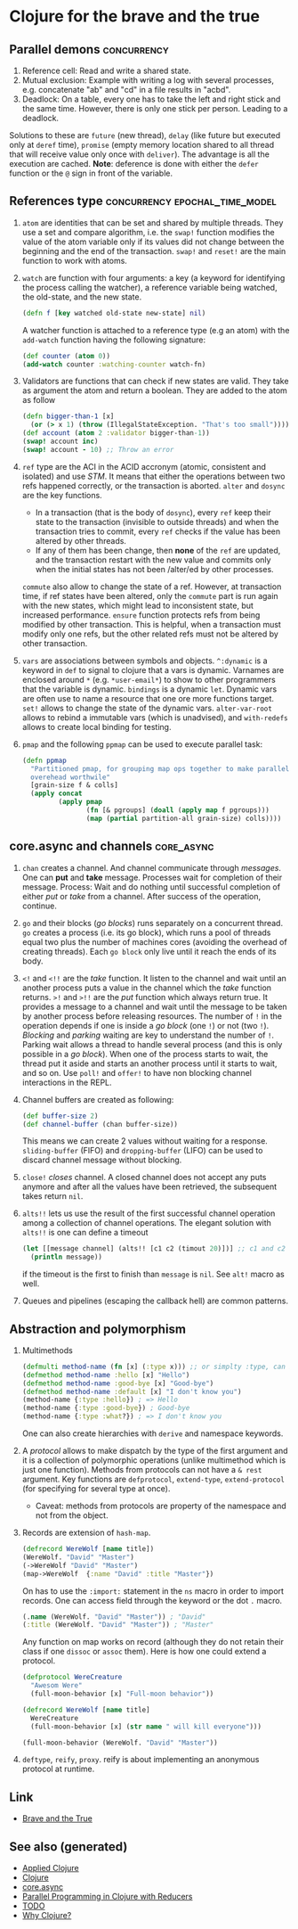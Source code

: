 # Clojure for the brave and the true

## Parallel demons <span class="tag" data-tag-name="concurrency"><span class="smallcaps">concurrency</span></span>

1.  Reference cell: Read and write a shared state.
2.  Mutual exclusion: Example with writing a log with several processes,
    e.g. concatenate "ab" and "cd" in a file results in "acbd".
3.  Deadlock: On a table, every one has to take the left and right stick
    and the same time. However, there is only one stick per person.
    Leading to a deadlock.

Solutions to these are `future` (new thread), `delay` (like future but
executed only at `deref` time), `promise` (empty memory location shared
to all thread that will receive value only once with `deliver`). The
advantage is all the execution are cached. **Note**: deference is done
with either the `defer` function or the `@` sign in front of the
variable.

## References type <span class="tag" data-tag-name="concurrency"><span class="smallcaps">concurrency</span></span> <span class="tag" data-tag-name="epochal_time_model"><span class="smallcaps">epochal\_time\_model</span></span>

1.  `atom` are identities that can be set and shared by multiple
    threads. They use a set and compare algorithm, i.e. the `swap!`
    function modifies the value of the atom variable only if its values
    did not change between the beginning and the end of the transaction.
    `swap!` and `reset!` are the main function to work with atoms.

2.  `watch` are function with four arguments: a key (a keyword for
    identifying the process calling the watcher), a reference variable
    being watched, the old-state, and the new state.
    
    ``` clojure
    (defn f [key watched old-state new-state] nil)
    ```
    
    A watcher function is attached to a reference type (e.g an atom)
    with the `add-watch` function having the following signature:
    
    ``` clojure
    (def counter (atom 0))
    (add-watch counter :watching-counter watch-fn)
    ```

3.  Validators are functions that can check if new states are valid.
    They take as argument the atom and return a boolean. They are added
    to the atom as follow
    
    ``` clojure
    (defn bigger-than-1 [x]
      (or (> x 1) (throw (IllegalStateException. "That's too small"))))
    (def account (atom 2 :validator bigger-than-1))
    (swap! account inc)
    (swap! account - 10) ;; Throw an error
    ```

4.  `ref` type are the ACI in the ACID accronym (atomic, consistent and
    isolated) and use *STM*. It means that either the operations between
    two refs happened correctly, or the transaction is aborted. `alter`
    and `dosync` are the key functions.
    
      - In a transaction (that is the body of `dosync`), every `ref`
        keep their state to the transaction (invisible to outside
        threads) and when the transaction tries to commit, every `ref`
        checks if the value has been altered by other threads.
      - If any of them has been change, then **none** of the `ref` are
        updated, and the transaction restart with the new value and
        commits only when the initial states has not been /alter/ed by
        other processes.
    
    `commute` also allow to change the state of a ref. However, at
    transaction time, if ref states have been altered, only the
    `commute` part is run again with the new states, which might lead to
    inconsistent state, but increased performance. `ensure` function
    protects refs from being modified by other transaction. This is
    helpful, when a transaction must modify only one refs, but the other
    related refs must not be altered by other transaction.

5.  `vars` are associations between symbols and objects. `^:dynamic` is
    a keyword in `def` to signal to clojure that a vars is dynamic.
    Varnames are enclosed around `*` (e.g. `*user-email*`) to show to
    other programmers that the variable is dynamic. `bindings` is a
    dynamic `let`. Dynamic vars are often use to name a resource that
    one ore more functions target. `set!` allows to change the state of
    the dynamic vars. `alter-var-root` allows to rebind a immutable vars
    (which is unadvised), and `with-redefs` allows to create local
    binding for testing.

6.  `pmap` and the following `ppmap` can be used to execute parallel
    task:
    
    ``` clojure
    (defn ppmap
      "Partitioned pmap, for grouping map ops together to make parallel
      overehead worthwile"
      [grain-size f & colls]
      (apply concat
             (apply pmap
                    (fn [& pgroups] (doall (apply map f pgroups)))
                    (map (partial partition-all grain-size) colls))))
    ```

## core.async and channels <span class="tag" data-tag-name="core_async"><span class="smallcaps">core\_async</span></span>

1.  `chan` creates a channel. And channel communicate through
    *messages*. One can **put** and **take** message. Processes wait for
    completion of their message. Process: Wait and do nothing until
    successful completion of either *put* or *take* from a channel.
    After success of the operation, continue.

2.  `go` and their blocks (*go blocks*) runs separately on a concurrent
    thread. `go` creates a process (i.e. its go block), which runs a
    pool of threads equal two plus the number of machines cores
    (avoiding the overhead of creating threads). Each `go block` only
    live until it reach the ends of its body.

3.  `<!` and `<!!` are the *take* function. It listen to the channel and
    wait until an another process puts a value in the channel which the
    *take* function returns. `>!` and `>!!` are the *put* function which
    always return true. It provides a message to a channel and wait
    until the message to be taken by another process before releasing
    resources. The number of `!` in the operation depends if one is
    inside a *go block* (one `!`) or not (two `!`). *Blocking* and
    *parking* waiting are key to understand the number of `!`. Parking
    wait allows a thread to handle several process (and this is only
    possible in a *go block*). When one of the process starts to wait,
    the thread put it aside and starts an another process until it
    starts to wait, and so on. Use `poll!` and `offer!` to have non
    blocking channel interactions in the REPL.

4.  Channel buffers are created as following:
    
    ``` clojure
    (def buffer-size 2)
    (def channel-buffer (chan buffer-size))
    ```
    
    This means we can create 2 values without waiting for a response.
    `sliding-buffer` (FIFO) and `dropping-buffer` (LIFO) can be used to
    discard channel message without blocking.

5.  `close!` *closes* channel. A closed channel does not accept any puts
    anymore and after all the values have been retrieved, the subsequent
    takes return `nil`.

6.  `alts!!` lets us use the result of the first successful channel
    operation among a collection of channel operations. The elegant
    solution with `alts!!` is one can define a timeout
    
    ``` clojure
    (let [[message channel] (alts!! [c1 c2 (timout 20)])] ;; c1 and c2 are predefined channels.
      (println message))
    ```
    
    if the timeout is the first to finish than `message` is `nil`. See
    `alt!` macro as well.

7.  Queues and pipelines (escaping the callback hell) are common
    patterns.

## Abstraction and polymorphism

1.  Multimethods
    
    ``` clojure
    (defmulti method-name (fn [x] (:type x))) ;; or simplty :type, can be more complicated as well
    (defmethod method-name :hello [x] "Hello")
    (defmethod method-name :good-bye [x] "Good-bye")
    (defmethod method-name :default [x] "I don't know you")
    (method-name {:type :hello}) ; => Hello
    (method-name {:type :good-bye}) ; Good-bye
    (method-name {:type :what?}) ; => I don't know you
    ```
    
    One can also create hierarchies with `derive` and namespace
    keywords.

2.  A *protocol* allows to make dispatch by the type of the first
    argument and it is a collection of polymorphic operations (unlike
    multimethod which is just one function). Methods from protocols can
    not have a `&
            rest` argument. Key functions are `defprotocol`, `extend-type`,
    `extend-protocol` (for specifying for several type at once).
    
      - Caveat: methods from protocols are property of the namespace and
        not from the object.

3.  Records are extension of `hash-map`.
    
    ``` clojure
    (defrecord WereWolf [name title])
    (WereWolf. "David" "Master")
    (->WereWolf "David" "Master")
    (map->WereWolf  {:name "David" :title "Master"})
    ```
    
    On has to use the `:import:` statement in the `ns` macro in order to
    import records. One can access field through the keyword or the dot
    `.` macro.
    
    ``` clojure
    (.name (WereWolf. "David" "Master")) ; "David"
    (:title (WereWolf. "David" "Master")) ; "Master"
    ```
    
    Any function on map works on record (although they do not retain
    their class if one `dissoc` or `assoc` them). Here is how one could
    extend a protocol.
    
    ``` clojure
    (defprotocol WereCreature
      "Awesom Were"
      (full-moon-behavior [x] "Full-moon behavior"))
    
    (defrecord WereWolf [name title]
      WereCreature
      (full-moon-behavior [x] (str name " will kill everyone")))
    
    (full-moon-behavior (WereWolf. "David" "Master"))
    ```

4.  `deftype`, `reify`, `proxy`. reify is about implementing an
    anonymous protocol at runtime.

## Link

  - [Brave and the
    True](https://www.braveclojure.com/clojure-for-the-brave-and-true/)

## See also (generated)

  - [Applied Clojure](./20200430155637-applied_clojure.md)
  - [Clojure](./../decks/clojure.md)
  - [core.async](./20200430155819-core_async.md)
  - [Parallel Programming in Clojure with
    Reducers](./20200505112138-clojure_reducers.md)
  - [TODO](./../todo.md)
  - [Why Clojure?](./20200504204808-why_clojure.md)
